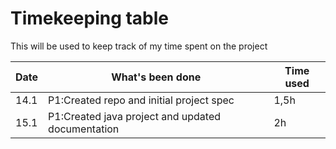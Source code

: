 # Timekeeping table
This will be used to keep track of my time spent on the project

|Date|What's been done                                 |Time used|
|----|-------------------------------------------------|---------|
|14.1|P1:Created repo and initial project spec         |   1,5h  |
|15.1|P1:Created java project and updated documentation|    2h   |
